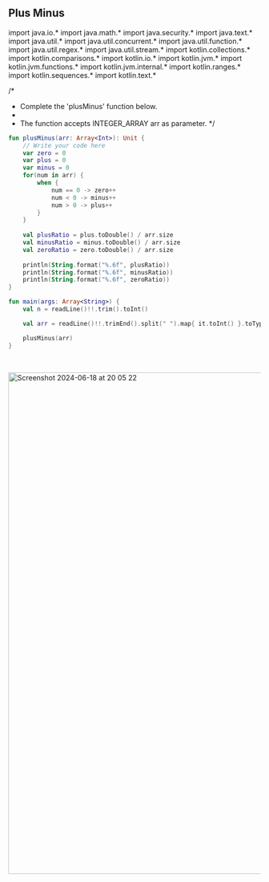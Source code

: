 ## Plus Minus

import java.io.*
import java.math.*
import java.security.*
import java.text.*
import java.util.*
import java.util.concurrent.*
import java.util.function.*
import java.util.regex.*
import java.util.stream.*
import kotlin.collections.*
import kotlin.comparisons.*
import kotlin.io.*
import kotlin.jvm.*
import kotlin.jvm.functions.*
import kotlin.jvm.internal.*
import kotlin.ranges.*
import kotlin.sequences.*
import kotlin.text.*

/*
 * Complete the 'plusMinus' function below.
 *
 * The function accepts INTEGER_ARRAY arr as parameter.
 */
```kotlin
fun plusMinus(arr: Array<Int>): Unit {
    // Write your code here
    var zero = 0
    var plus = 0
    var minus = 0
    for(num in arr) {
        when {
            num == 0 -> zero++
            num < 0 -> minus++
            num > 0 -> plus++
        }
    }
    
    val plusRatio = plus.toDouble() / arr.size
    val minusRatio = minus.toDouble() / arr.size
    val zeroRatio = zero.toDouble() / arr.size
    
    println(String.format("%.6f", plusRatio))
    println(String.format("%.6f", minusRatio))
    println(String.format("%.6f", zeroRatio))
}

fun main(args: Array<String>) {
    val n = readLine()!!.trim().toInt()

    val arr = readLine()!!.trimEnd().split(" ").map{ it.toInt() }.toTypedArray()

    plusMinus(arr)
}
```

&nbsp;
&nbsp;


<img width="1000" alt="Screenshot 2024-06-18 at 20 05 22" src="https://github.com/ikhsansyahrizal/HackerRank-Kotlin/assets/72852911/603cbdcb-953c-4688-be48-bd46ff1c3529">





